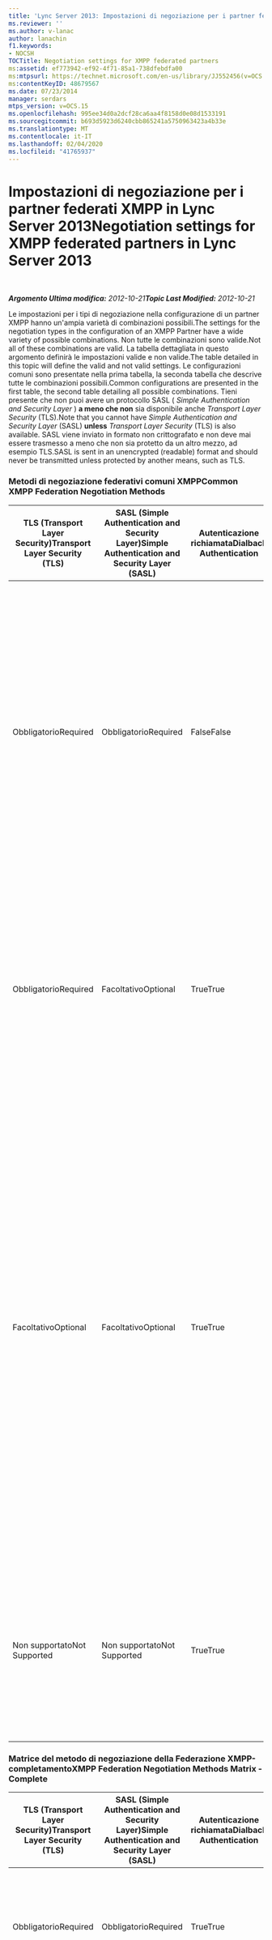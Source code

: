 ```yaml
---
title: 'Lync Server 2013: Impostazioni di negoziazione per i partner federati XMPP'
ms.reviewer: ''
ms.author: v-lanac
author: lanachin
f1.keywords:
- NOCSH
TOCTitle: Negotiation settings for XMPP federated partners
ms:assetid: ef773942-ef92-4f71-85a1-738dfebdfa00
ms:mtpsurl: https://technet.microsoft.com/en-us/library/JJ552456(v=OCS.15)
ms:contentKeyID: 48679567
ms.date: 07/23/2014
manager: serdars
mtps_version: v=OCS.15
ms.openlocfilehash: 995ee34d0a2dcf28ca6aa4f8158d0e08d1533191
ms.sourcegitcommit: b693d5923d6240cbb865241a5750963423a4b33e
ms.translationtype: MT
ms.contentlocale: it-IT
ms.lasthandoff: 02/04/2020
ms.locfileid: "41765937"
---
```

<div data-xmlns="http://www.w3.org/1999/xhtml">

<div class="topic" data-xmlns="http://www.w3.org/1999/xhtml" data-msxsl="urn:schemas-microsoft-com:xslt" data-cs="http://msdn.microsoft.com/en-us/">

<div data-asp="http://msdn2.microsoft.com/asp">

# <a name="negotiation-settings-for-xmpp-federated-partners-in-lync-server-2013"></a><span data-ttu-id="99d50-102">Impostazioni di negoziazione per i partner federati XMPP in Lync Server 2013</span><span class="sxs-lookup"><span data-stu-id="99d50-102">Negotiation settings for XMPP federated partners in Lync Server 2013</span></span>

</div>

<div id="mainSection">

<div id="mainBody">

<span> </span>

<span data-ttu-id="99d50-103">_**Argomento Ultima modifica:** 2012-10-21_</span><span class="sxs-lookup"><span data-stu-id="99d50-103">_**Topic Last Modified:** 2012-10-21_</span></span>

<span data-ttu-id="99d50-104">Le impostazioni per i tipi di negoziazione nella configurazione di un partner XMPP hanno un'ampia varietà di combinazioni possibili.</span><span class="sxs-lookup"><span data-stu-id="99d50-104">The settings for the negotiation types in the configuration of an XMPP Partner have a wide variety of possible combinations.</span></span> <span data-ttu-id="99d50-105">Non tutte le combinazioni sono valide.</span><span class="sxs-lookup"><span data-stu-id="99d50-105">Not all of these combinations are valid.</span></span> <span data-ttu-id="99d50-106">La tabella dettagliata in questo argomento definirà le impostazioni valide e non valide.</span><span class="sxs-lookup"><span data-stu-id="99d50-106">The table detailed in this topic will define the valid and not valid settings.</span></span> <span data-ttu-id="99d50-107">Le configurazioni comuni sono presentate nella prima tabella, la seconda tabella che descrive tutte le combinazioni possibili.</span><span class="sxs-lookup"><span data-stu-id="99d50-107">Common configurations are presented in the first table, the second table detailing all possible combinations.</span></span> <span data-ttu-id="99d50-108">Tieni presente che non puoi avere un protocollo SASL ( *Simple Authentication and Security Layer* ) **a meno che non** sia disponibile anche *Transport Layer Security* (TLS).</span><span class="sxs-lookup"><span data-stu-id="99d50-108">Note that you cannot have *Simple Authentication and Security Layer* (SASL) **unless** *Transport Layer Security* (TLS) is also available.</span></span> <span data-ttu-id="99d50-109">SASL viene inviato in formato non crittografato e non deve mai essere trasmesso a meno che non sia protetto da un altro mezzo, ad esempio TLS.</span><span class="sxs-lookup"><span data-stu-id="99d50-109">SASL is sent in an unencrypted (readable) format and should never be transmitted unless protected by another means, such as TLS.</span></span>

### <a name="common-xmpp-federation-negotiation-methods"></a><span data-ttu-id="99d50-110">Metodi di negoziazione federativi comuni XMPP</span><span class="sxs-lookup"><span data-stu-id="99d50-110">Common XMPP Federation Negotiation Methods</span></span>

<table>
<colgroup>
<col style="width: 20%" />
<col style="width: 20%" />
<col style="width: 20%" />
<col style="width: 20%" />
<col style="width: 20%" />
</colgroup>
<thead>
<tr class="header">
<th><span data-ttu-id="99d50-111">TLS (Transport Layer Security)</span><span class="sxs-lookup"><span data-stu-id="99d50-111">Transport Layer Security (TLS)</span></span></th>
<th><span data-ttu-id="99d50-112">SASL (Simple Authentication and Security Layer)</span><span class="sxs-lookup"><span data-stu-id="99d50-112">Simple Authentication and Security Layer (SASL)</span></span></th>
<th><span data-ttu-id="99d50-113">Autenticazione richiamata</span><span class="sxs-lookup"><span data-stu-id="99d50-113">Dialback Authentication</span></span></th>
<th><span data-ttu-id="99d50-114">Metodo di autenticazione previsto (s)</span><span class="sxs-lookup"><span data-stu-id="99d50-114">Expected Authentication Method(s)</span></span></th>
<th><span data-ttu-id="99d50-115">Note</span><span class="sxs-lookup"><span data-stu-id="99d50-115">Notes</span></span></th>
</tr>
</thead>
<tbody>
<tr class="odd">
<td><p><span data-ttu-id="99d50-116">Obbligatorio</span><span class="sxs-lookup"><span data-stu-id="99d50-116">Required</span></span></p></td>
<td><p><span data-ttu-id="99d50-117">Obbligatorio</span><span class="sxs-lookup"><span data-stu-id="99d50-117">Required</span></span></p></td>
<td><p><span data-ttu-id="99d50-118">False</span><span class="sxs-lookup"><span data-stu-id="99d50-118">False</span></span></p></td>
<td><p><span data-ttu-id="99d50-119">SASL su TLS</span><span class="sxs-lookup"><span data-stu-id="99d50-119">SASL over TLS</span></span></p></td>
<td><p><span data-ttu-id="99d50-120">TLS e SASL necessari aiutano a garantire che il flusso di messaggi SASL sia sicuro.</span><span class="sxs-lookup"><span data-stu-id="99d50-120">TLS and SASL required helps to ensure that the SASL message stream is secure.</span></span> <span data-ttu-id="99d50-121">Richiamata non è disponibile e non può essere usato per un metodo di fallback se il partner federato XMPP non ha impostato TLS su obbligatorio o facoltativo.</span><span class="sxs-lookup"><span data-stu-id="99d50-121">Dialback is not available and cannot be used for a fallback method if the XMPP federated partner has not set TLS to required or optional.</span></span></p></td>
</tr>
<tr class="even">
<td><p><span data-ttu-id="99d50-122">Obbligatorio</span><span class="sxs-lookup"><span data-stu-id="99d50-122">Required</span></span></p></td>
<td><p><span data-ttu-id="99d50-123">Facoltativo</span><span class="sxs-lookup"><span data-stu-id="99d50-123">Optional</span></span></p></td>
<td><p><span data-ttu-id="99d50-124">True</span><span class="sxs-lookup"><span data-stu-id="99d50-124">True</span></span></p></td>
<td><p><span data-ttu-id="99d50-125">SASL su TLS, TLS richiamata, TCP richiamata</span><span class="sxs-lookup"><span data-stu-id="99d50-125">SASL over TLS, TLS Dialback, TCP Dialback</span></span></p></td>
<td><p><span data-ttu-id="99d50-126">Richiedendo TLS, se è usato il partner federato XMPP che ha impostato SASL su SASL facoltativo o richiesto.</span><span class="sxs-lookup"><span data-stu-id="99d50-126">By requiring TLS, if the XMPP federated partner has set SASL to optional or required SASL is used.</span></span> <span data-ttu-id="99d50-127">Se SASL non è disponibile, verrà usato richiamata su TLS.</span><span class="sxs-lookup"><span data-stu-id="99d50-127">If SASL is not available, Dialback over TLS will be used.</span></span></p></td>
</tr>
<tr class="odd">
<td><p><span data-ttu-id="99d50-128">Facoltativo</span><span class="sxs-lookup"><span data-stu-id="99d50-128">Optional</span></span></p></td>
<td><p><span data-ttu-id="99d50-129">Facoltativo</span><span class="sxs-lookup"><span data-stu-id="99d50-129">Optional</span></span></p></td>
<td><p><span data-ttu-id="99d50-130">True</span><span class="sxs-lookup"><span data-stu-id="99d50-130">True</span></span></p></td>
<td><p><span data-ttu-id="99d50-131">SASL su TLS, TLS richiamata, TCP richiamata</span><span class="sxs-lookup"><span data-stu-id="99d50-131">SASL over TLS, TLS Dialback, TCP Dialback</span></span></p></td>
<td><p><span data-ttu-id="99d50-132">Sebbene sia molto flessibile nei metodi di negoziazione offerti, queste impostazioni si basano sulle impostazioni del partner federativo XMPP.</span><span class="sxs-lookup"><span data-stu-id="99d50-132">While very flexible in the negotiation methods offered, these settings rely on the XMPP federation partner’s settings.</span></span> <span data-ttu-id="99d50-133">Se il partner ha TLS facoltativo o obbligatorio, ma SASL non è supportato, TLS richiamata sarà disponibile.</span><span class="sxs-lookup"><span data-stu-id="99d50-133">If the partner has TLS optional or required but SASL is not supported, TLS Dialback will be available.</span></span> <span data-ttu-id="99d50-134">Se il partner ha impostato TLS e SASL su facoltativo o obbligatorio, viene usata la selezione ottimale di TLS su SASL.</span><span class="sxs-lookup"><span data-stu-id="99d50-134">If the partner has TLS and SASL set to optional or required, the optimal selection of TLS over SASL is used.</span></span></p></td>
</tr>
<tr class="even">
<td><p><span data-ttu-id="99d50-135">Non supportato</span><span class="sxs-lookup"><span data-stu-id="99d50-135">Not Supported</span></span></p></td>
<td><p><span data-ttu-id="99d50-136">Non supportato</span><span class="sxs-lookup"><span data-stu-id="99d50-136">Not Supported</span></span></p></td>
<td><p><span data-ttu-id="99d50-137">True</span><span class="sxs-lookup"><span data-stu-id="99d50-137">True</span></span></p></td>
<td><p><span data-ttu-id="99d50-138">TCP richiamata</span><span class="sxs-lookup"><span data-stu-id="99d50-138">TCP Dialback</span></span></p></td>
<td><p><span data-ttu-id="99d50-139">In molti casi, TCP richiamata è l'unica soluzione possibile.</span><span class="sxs-lookup"><span data-stu-id="99d50-139">In many cases, TCP Dialback is the only possible solution.</span></span> <span data-ttu-id="99d50-140">Meno auspicabile rispetto ad altre opzioni, offre un certo livello di attendibilità.</span><span class="sxs-lookup"><span data-stu-id="99d50-140">Less desirable than other options, it does provide some level of trust.</span></span></p></td>
</tr>
</tbody>
</table>


### <a name="xmpp-federation-negotiation-methods-matrix---complete"></a><span data-ttu-id="99d50-141">Matrice del metodo di negoziazione della Federazione XMPP-completamento</span><span class="sxs-lookup"><span data-stu-id="99d50-141">XMPP Federation Negotiation Methods Matrix - Complete</span></span>

<table>
<colgroup>
<col style="width: 20%" />
<col style="width: 20%" />
<col style="width: 20%" />
<col style="width: 20%" />
<col style="width: 20%" />
</colgroup>
<thead>
<tr class="header">
<th><span data-ttu-id="99d50-142">TLS (Transport Layer Security)</span><span class="sxs-lookup"><span data-stu-id="99d50-142">Transport Layer Security (TLS)</span></span></th>
<th><span data-ttu-id="99d50-143">SASL (Simple Authentication and Security Layer)</span><span class="sxs-lookup"><span data-stu-id="99d50-143">Simple Authentication and Security Layer (SASL)</span></span></th>
<th><span data-ttu-id="99d50-144">Autenticazione richiamata</span><span class="sxs-lookup"><span data-stu-id="99d50-144">Dialback Authentication</span></span></th>
<th><span data-ttu-id="99d50-145">Metodo di autenticazione previsto</span><span class="sxs-lookup"><span data-stu-id="99d50-145">Expected Authentication Method</span></span></th>
<th><span data-ttu-id="99d50-146">Note, avvisi o errori per la configurazione non valida</span><span class="sxs-lookup"><span data-stu-id="99d50-146">Notes, Warning or Error for Not Valid Configuration</span></span></th>
</tr>
</thead>
<tbody>
<tr class="odd">
<td><p><span data-ttu-id="99d50-147">Obbligatorio</span><span class="sxs-lookup"><span data-stu-id="99d50-147">Required</span></span></p></td>
<td><p><span data-ttu-id="99d50-148">Obbligatorio</span><span class="sxs-lookup"><span data-stu-id="99d50-148">Required</span></span></p></td>
<td><p><span data-ttu-id="99d50-149">True</span><span class="sxs-lookup"><span data-stu-id="99d50-149">True</span></span></p></td>
<td><p><span data-ttu-id="99d50-150">SASL su TLS</span><span class="sxs-lookup"><span data-stu-id="99d50-150">SASL over TLS</span></span></p></td>
<td><div>

> [!WARNING]  
> <span data-ttu-id="99d50-151">Richiamata non funzionerà se sono necessari sia SASL che TLS.</span><span class="sxs-lookup"><span data-stu-id="99d50-151">Dialback will not operate if both SASL and TLS are required.</span></span>


</div></td>
</tr>
<tr class="even">
<td><p><span data-ttu-id="99d50-152">Obbligatorio</span><span class="sxs-lookup"><span data-stu-id="99d50-152">Required</span></span></p></td>
<td><p><span data-ttu-id="99d50-153">Obbligatorio</span><span class="sxs-lookup"><span data-stu-id="99d50-153">Required</span></span></p></td>
<td><p><span data-ttu-id="99d50-154">False</span><span class="sxs-lookup"><span data-stu-id="99d50-154">False</span></span></p></td>
<td><p><span data-ttu-id="99d50-155">SASL su TLS</span><span class="sxs-lookup"><span data-stu-id="99d50-155">SASL over TLS</span></span></p></td>
<td></td>
</tr>
<tr class="odd">
<td><p><span data-ttu-id="99d50-156">Facoltativo</span><span class="sxs-lookup"><span data-stu-id="99d50-156">Optional</span></span></p></td>
<td><p><span data-ttu-id="99d50-157">Obbligatorio</span><span class="sxs-lookup"><span data-stu-id="99d50-157">Required</span></span></p></td>
<td><p><span data-ttu-id="99d50-158">True</span><span class="sxs-lookup"><span data-stu-id="99d50-158">True</span></span></p></td>
<td><p><span data-ttu-id="99d50-159">SASL su TLS, TLS richiamata, TCP richiamata</span><span class="sxs-lookup"><span data-stu-id="99d50-159">SASL over TLS, TLS Dialback, TCP Dialback</span></span></p></td>
<td><div>

> [!WARNING]  
> <span data-ttu-id="99d50-160">SASL richiede TLS.</span><span class="sxs-lookup"><span data-stu-id="99d50-160">SASL requires TLS.</span></span> <span data-ttu-id="99d50-161">La possibilità di consentire a TLS di essere facoltativa può comportare una negoziazione non riuscita.</span><span class="sxs-lookup"><span data-stu-id="99d50-161">Allowing TLS to be optional may result in failed session negotiations.</span></span>


</div></td>
</tr>
<tr class="even">
<td><p><span data-ttu-id="99d50-162">Facoltativo</span><span class="sxs-lookup"><span data-stu-id="99d50-162">Optional</span></span></p></td>
<td><p><span data-ttu-id="99d50-163">Obbligatorio</span><span class="sxs-lookup"><span data-stu-id="99d50-163">Required</span></span></p></td>
<td><p><span data-ttu-id="99d50-164">False</span><span class="sxs-lookup"><span data-stu-id="99d50-164">False</span></span></p></td>
<td><p><span data-ttu-id="99d50-165">SASL su TLS</span><span class="sxs-lookup"><span data-stu-id="99d50-165">SASL over TLS</span></span></p></td>
<td><div>

> [!WARNING]  
> <span data-ttu-id="99d50-166">SASL richiede TLS.</span><span class="sxs-lookup"><span data-stu-id="99d50-166">SASL requires TLS.</span></span> <span data-ttu-id="99d50-167">La possibilità di consentire a TLS di essere facoltativa può comportare una negoziazione non riuscita.</span><span class="sxs-lookup"><span data-stu-id="99d50-167">Allowing TLS to be optional may result in failed session negotiations.</span></span>


</div></td>
</tr>
<tr class="odd">
<td><p><span data-ttu-id="99d50-168">Non supportato</span><span class="sxs-lookup"><span data-stu-id="99d50-168">Not Supported</span></span></p></td>
<td><p><span data-ttu-id="99d50-169">Obbligatorio</span><span class="sxs-lookup"><span data-stu-id="99d50-169">Required</span></span></p></td>
<td><p><span data-ttu-id="99d50-170">True</span><span class="sxs-lookup"><span data-stu-id="99d50-170">True</span></span></p></td>
<td><p><span data-ttu-id="99d50-171">TCP richiamata</span><span class="sxs-lookup"><span data-stu-id="99d50-171">TCP Dialback</span></span></p></td>
<td><div>

> [!WARNING]  
> <span data-ttu-id="99d50-172">SASL richiede TLS.</span><span class="sxs-lookup"><span data-stu-id="99d50-172">SASL requires TLS.</span></span> <span data-ttu-id="99d50-173">La possibilità di consentire a TLS di essere facoltativa può comportare una negoziazione non riuscita.</span><span class="sxs-lookup"><span data-stu-id="99d50-173">Allowing TLS to be optional may result in failed session negotiations.</span></span>


</div></td>
</tr>
<tr class="even">
<td><p><span data-ttu-id="99d50-174">Non supportato</span><span class="sxs-lookup"><span data-stu-id="99d50-174">Not Supported</span></span></p></td>
<td><p><span data-ttu-id="99d50-175">Obbligatorio</span><span class="sxs-lookup"><span data-stu-id="99d50-175">Required</span></span></p></td>
<td><p><span data-ttu-id="99d50-176">False</span><span class="sxs-lookup"><span data-stu-id="99d50-176">False</span></span></p></td>
<td><div>

> [!WARNING]  
> <span data-ttu-id="99d50-177">Configurazione non valida</span><span class="sxs-lookup"><span data-stu-id="99d50-177">Not Valid Configuration</span></span>


</div></td>
<td><div>

> [!WARNING]  
> <span data-ttu-id="99d50-178">Poiché SASL richiede TLS e TLS non è disponibile, SASL/TLS non riesce.</span><span class="sxs-lookup"><span data-stu-id="99d50-178">Because SASL requires TLS, and TLS is not available, SASL/TLS cannot succeed.</span></span> <span data-ttu-id="99d50-179">TCP richiamata è impostato su false e non può essere usato.</span><span class="sxs-lookup"><span data-stu-id="99d50-179">TCP Dialback is set to false, and cannot be used.</span></span>


</div></td>
</tr>
<tr class="odd">
<td><p><span data-ttu-id="99d50-180">Obbligatorio</span><span class="sxs-lookup"><span data-stu-id="99d50-180">Required</span></span></p></td>
<td><p><span data-ttu-id="99d50-181">Facoltativo</span><span class="sxs-lookup"><span data-stu-id="99d50-181">Optional</span></span></p></td>
<td><p><span data-ttu-id="99d50-182">True</span><span class="sxs-lookup"><span data-stu-id="99d50-182">True</span></span></p></td>
<td><p><span data-ttu-id="99d50-183">SASL su TLS, TLS richiamata</span><span class="sxs-lookup"><span data-stu-id="99d50-183">SASL over TLS, TLS Dialback</span></span></p></td>
<td></td>
</tr>
<tr class="even">
<td><p><span data-ttu-id="99d50-184">Obbligatorio</span><span class="sxs-lookup"><span data-stu-id="99d50-184">Required</span></span></p></td>
<td><p><span data-ttu-id="99d50-185">Facoltativo</span><span class="sxs-lookup"><span data-stu-id="99d50-185">Optional</span></span></p></td>
<td><p><span data-ttu-id="99d50-186">False</span><span class="sxs-lookup"><span data-stu-id="99d50-186">False</span></span></p></td>
<td><p><span data-ttu-id="99d50-187">SASL su TLS</span><span class="sxs-lookup"><span data-stu-id="99d50-187">SASL over TLS</span></span></p></td>
<td></td>
</tr>
<tr class="odd">
<td><p><span data-ttu-id="99d50-188">Facoltativo</span><span class="sxs-lookup"><span data-stu-id="99d50-188">Optional</span></span></p></td>
<td><p><span data-ttu-id="99d50-189">Facoltativo</span><span class="sxs-lookup"><span data-stu-id="99d50-189">Optional</span></span></p></td>
<td><p><span data-ttu-id="99d50-190">True</span><span class="sxs-lookup"><span data-stu-id="99d50-190">True</span></span></p></td>
<td><p><span data-ttu-id="99d50-191">SASL su TLS, TLS richiamata, TCP richiamata</span><span class="sxs-lookup"><span data-stu-id="99d50-191">SASL over TLS, TLS Dialback, TCP Dialback</span></span></p></td>
<td><div>

> [!WARNING]  
> <span data-ttu-id="99d50-192">SASL richiede TLS.</span><span class="sxs-lookup"><span data-stu-id="99d50-192">SASL requires TLS.</span></span> <span data-ttu-id="99d50-193">La possibilità di consentire a TLS di essere facoltativa può comportare una negoziazione non riuscita.</span><span class="sxs-lookup"><span data-stu-id="99d50-193">Allowing TLS to be optional may result in failed session negotiations.</span></span>


</div></td>
</tr>
<tr class="even">
<td><p><span data-ttu-id="99d50-194">Facoltativo</span><span class="sxs-lookup"><span data-stu-id="99d50-194">Optional</span></span></p></td>
<td><p><span data-ttu-id="99d50-195">Facoltativo</span><span class="sxs-lookup"><span data-stu-id="99d50-195">Optional</span></span></p></td>
<td><p><span data-ttu-id="99d50-196">False</span><span class="sxs-lookup"><span data-stu-id="99d50-196">False</span></span></p></td>
<td><p><span data-ttu-id="99d50-197">SASL su TLS</span><span class="sxs-lookup"><span data-stu-id="99d50-197">SASL over TLS</span></span></p></td>
<td><div>

> [!WARNING]  
> <span data-ttu-id="99d50-198">SASL richiede TLS.</span><span class="sxs-lookup"><span data-stu-id="99d50-198">SASL requires TLS.</span></span> <span data-ttu-id="99d50-199">La possibilità di consentire a TLS di essere facoltativa può comportare una negoziazione non riuscita.</span><span class="sxs-lookup"><span data-stu-id="99d50-199">Allowing TLS to be optional may result in failed session negotiations.</span></span>


</div></td>
</tr>
<tr class="odd">
<td><p><span data-ttu-id="99d50-200">Non supportato</span><span class="sxs-lookup"><span data-stu-id="99d50-200">Not Supported</span></span></p></td>
<td><p><span data-ttu-id="99d50-201">Facoltativo</span><span class="sxs-lookup"><span data-stu-id="99d50-201">Optional</span></span></p></td>
<td><p><span data-ttu-id="99d50-202">True</span><span class="sxs-lookup"><span data-stu-id="99d50-202">True</span></span></p></td>
<td><p><span data-ttu-id="99d50-203">TCP richiamata</span><span class="sxs-lookup"><span data-stu-id="99d50-203">TCP Dialback</span></span></p></td>
<td><div>

> [!WARNING]  
> <span data-ttu-id="99d50-204">SASL richiede TLS.</span><span class="sxs-lookup"><span data-stu-id="99d50-204">SASL requires TLS.</span></span> <span data-ttu-id="99d50-205">La possibilità di consentire a TLS di essere facoltativa può comportare una negoziazione non riuscita.</span><span class="sxs-lookup"><span data-stu-id="99d50-205">Allowing TLS to be optional may result in failed session negotiations.</span></span>


</div></td>
</tr>
<tr class="even">
<td><p><span data-ttu-id="99d50-206">Non supportato</span><span class="sxs-lookup"><span data-stu-id="99d50-206">Not Supported</span></span></p></td>
<td><p><span data-ttu-id="99d50-207">Facoltativo</span><span class="sxs-lookup"><span data-stu-id="99d50-207">Optional</span></span></p></td>
<td><p><span data-ttu-id="99d50-208">False</span><span class="sxs-lookup"><span data-stu-id="99d50-208">False</span></span></p></td>
<td><div>

> [!WARNING]  
> <span data-ttu-id="99d50-209">Configurazione non valida</span><span class="sxs-lookup"><span data-stu-id="99d50-209">Not Valid Configuration</span></span>


</div></td>
<td><div>

> [!WARNING]  
> <span data-ttu-id="99d50-210">SASL richiede TLS.</span><span class="sxs-lookup"><span data-stu-id="99d50-210">SASL requires TLS.</span></span> <span data-ttu-id="99d50-211">La possibilità di consentire a TLS di essere facoltativa può comportare una negoziazione non riuscita.</span><span class="sxs-lookup"><span data-stu-id="99d50-211">Allowing TLS to be optional may result in failed session negotiations.</span></span>


</div></td>
</tr>
<tr class="odd">
<td><p><span data-ttu-id="99d50-212">Obbligatorio</span><span class="sxs-lookup"><span data-stu-id="99d50-212">Required</span></span></p></td>
<td><p><span data-ttu-id="99d50-213">Non supportato</span><span class="sxs-lookup"><span data-stu-id="99d50-213">Not Supported</span></span></p></td>
<td><p><span data-ttu-id="99d50-214">True</span><span class="sxs-lookup"><span data-stu-id="99d50-214">True</span></span></p></td>
<td><p><span data-ttu-id="99d50-215">TLS richiamata</span><span class="sxs-lookup"><span data-stu-id="99d50-215">TLS Dialback</span></span></p></td>
<td><p><span data-ttu-id="99d50-216">La configurazione consente la richiamata TLS.</span><span class="sxs-lookup"><span data-stu-id="99d50-216">Configuration allows for TLS Dialback.</span></span></p></td>
</tr>
<tr class="even">
<td><p><span data-ttu-id="99d50-217">Obbligatorio</span><span class="sxs-lookup"><span data-stu-id="99d50-217">Required</span></span></p></td>
<td><p><span data-ttu-id="99d50-218">Non supportato</span><span class="sxs-lookup"><span data-stu-id="99d50-218">Not Supported</span></span></p></td>
<td><p><span data-ttu-id="99d50-219">False</span><span class="sxs-lookup"><span data-stu-id="99d50-219">False</span></span></p></td>
<td><p><span data-ttu-id="99d50-220">Configurazione non valida</span><span class="sxs-lookup"><span data-stu-id="99d50-220">Not Valid Configuration</span></span></p></td>
<td><div>

> [!WARNING]  
> <span data-ttu-id="99d50-221">La funzionalità SASL o richiamata deve essere abilitata.</span><span class="sxs-lookup"><span data-stu-id="99d50-221">SASL or Dialback must be enabled.</span></span>


</div></td>
</tr>
<tr class="odd">
<td><p><span data-ttu-id="99d50-222">Facoltativo</span><span class="sxs-lookup"><span data-stu-id="99d50-222">Optional</span></span></p></td>
<td><p><span data-ttu-id="99d50-223">Non supportato</span><span class="sxs-lookup"><span data-stu-id="99d50-223">Not Supported</span></span></p></td>
<td><p><span data-ttu-id="99d50-224">True</span><span class="sxs-lookup"><span data-stu-id="99d50-224">True</span></span></p></td>
<td><p><span data-ttu-id="99d50-225">TLS richiamata, TCP richiamata</span><span class="sxs-lookup"><span data-stu-id="99d50-225">TLS Dialback, TCP Dialback</span></span></p></td>
<td><p><span data-ttu-id="99d50-226">In base alle scelte di negoziazione dell'altro punto finale, verranno accettate le richiamata TCP o TLS.</span><span class="sxs-lookup"><span data-stu-id="99d50-226">Based on negotiation choices of the other end point, TCP or TLS Dialback will be accepted.</span></span></p></td>
</tr>
<tr class="even">
<td><p><span data-ttu-id="99d50-227">Facoltativo</span><span class="sxs-lookup"><span data-stu-id="99d50-227">Optional</span></span></p></td>
<td><p><span data-ttu-id="99d50-228">Non supportato</span><span class="sxs-lookup"><span data-stu-id="99d50-228">Not Supported</span></span></p></td>
<td><p><span data-ttu-id="99d50-229">False</span><span class="sxs-lookup"><span data-stu-id="99d50-229">False</span></span></p></td>
<td><p><span data-ttu-id="99d50-230">Configurazione non valida</span><span class="sxs-lookup"><span data-stu-id="99d50-230">Not Valid Configuration</span></span></p></td>
<td><div>

> [!WARNING]  
> <span data-ttu-id="99d50-231">La funzionalità SASL o richiamata deve essere abilitata.</span><span class="sxs-lookup"><span data-stu-id="99d50-231">SASL or Dialback must be enabled.</span></span>


</div></td>
</tr>
<tr class="odd">
<td><p><span data-ttu-id="99d50-232">Non supportato</span><span class="sxs-lookup"><span data-stu-id="99d50-232">Not Supported</span></span></p></td>
<td><p><span data-ttu-id="99d50-233">Non supportato</span><span class="sxs-lookup"><span data-stu-id="99d50-233">Not Supported</span></span></p></td>
<td><p><span data-ttu-id="99d50-234">True</span><span class="sxs-lookup"><span data-stu-id="99d50-234">True</span></span></p></td>
<td><p><span data-ttu-id="99d50-235">TCP richiamata</span><span class="sxs-lookup"><span data-stu-id="99d50-235">TCP Dialback</span></span></p></td>
<td><p><span data-ttu-id="99d50-236">TCP richiamata è l'unico metodo di negoziazione disponibile</span><span class="sxs-lookup"><span data-stu-id="99d50-236">TCP Dialback is the only negotiation method available</span></span></p></td>
</tr>
<tr class="even">
<td><p><span data-ttu-id="99d50-237">Non supportato</span><span class="sxs-lookup"><span data-stu-id="99d50-237">Not Supported</span></span></p></td>
<td><p><span data-ttu-id="99d50-238">Non supportato</span><span class="sxs-lookup"><span data-stu-id="99d50-238">Not Supported</span></span></p></td>
<td><p><span data-ttu-id="99d50-239">False</span><span class="sxs-lookup"><span data-stu-id="99d50-239">False</span></span></p></td>
<td><p><span data-ttu-id="99d50-240">Configurazione non valida</span><span class="sxs-lookup"><span data-stu-id="99d50-240">Not Valid Configuration</span></span></p></td>
<td><div>

> [!WARNING]  
> <span data-ttu-id="99d50-241">La funzionalità SASL o richiamata deve essere abilitata.</span><span class="sxs-lookup"><span data-stu-id="99d50-241">SASL or Dialback must be enabled.</span></span>


</div></td>
</tr>
</tbody>
</table>


</div>

<span> </span>

</div>

</div>

</div>

